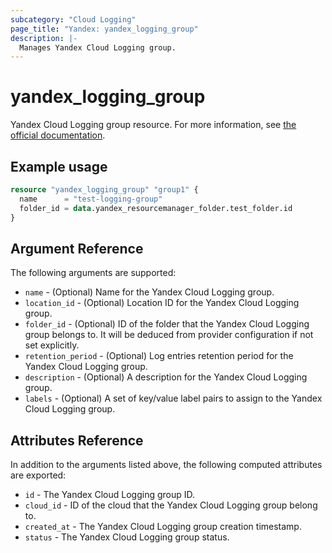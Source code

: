 ```yaml
---
subcategory: "Cloud Logging"
page_title: "Yandex: yandex_logging_group"
description: |-
  Manages Yandex Cloud Logging group.
---
```



# yandex_logging_group




Yandex Cloud Logging group resource. For more information, see [the official documentation](https://cloud.yandex.com/en/docs/logging/concepts/log-group).

## Example usage

```terraform
resource "yandex_logging_group" "group1" {
  name      = "test-logging-group"
  folder_id = data.yandex_resourcemanager_folder.test_folder.id
}
```

## Argument Reference

The following arguments are supported:

* `name` - (Optional) Name for the Yandex Cloud Logging group.
* `location_id` - (Optional) Location ID for the Yandex Cloud Logging group.
* `folder_id` - (Optional) ID of the folder that the Yandex Cloud Logging group belongs to. It will be deduced from provider configuration if not set explicitly.
* `retention_period` - (Optional) Log entries retention period for the Yandex Cloud Logging group.
* `description` - (Optional) A description for the Yandex Cloud Logging group.
* `labels` - (Optional) A set of key/value label pairs to assign to the Yandex Cloud Logging group.

## Attributes Reference

In addition to the arguments listed above, the following computed attributes are exported:

* `id` - The Yandex Cloud Logging group ID.
* `cloud_id` - ID of the cloud that the Yandex Cloud Logging group belong to.
* `created_at` - The Yandex Cloud Logging group creation timestamp.
* `status` - The Yandex Cloud Logging group status.
